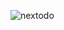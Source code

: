 ![nextodo](https://user-images.githubusercontent.com/85064536/194869463-1528e80e-7605-4608-868d-4e05d4fdaaa1.jpg)
